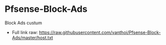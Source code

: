 # Pfsense-Block-Ads
Block Ads custum
- Full link raw: https://raw.githubusercontent.com/vanthoi/Pfsense-Block-Ads/master/host.txt
